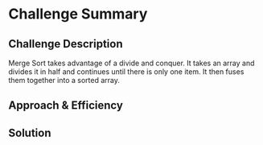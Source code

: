 # Challenge Summary
<!-- Short summary or background information -->

## Challenge Description
Merge Sort takes advantage of a divide and conquer. It takes an array and divides it in half and continues until there is only one item. It then fuses them together into a sorted array. 

## Approach & Efficiency
<!-- What approach did you take? Why? What is the Big O space/time for this approach? -->

## Solution
<!-- Embedded whiteboard image -->
